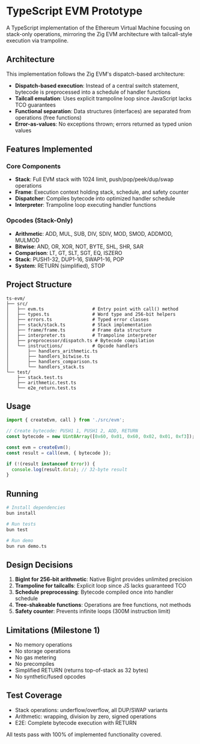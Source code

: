 # TypeScript EVM Prototype

A TypeScript implementation of the Ethereum Virtual Machine focusing on stack-only operations, mirroring the Zig EVM architecture with tailcall-style execution via trampoline.

## Architecture

This implementation follows the Zig EVM's dispatch-based architecture:

- **Dispatch-based execution**: Instead of a central switch statement, bytecode is preprocessed into a schedule of handler functions
- **Tailcall emulation**: Uses explicit trampoline loop since JavaScript lacks TCO guarantees
- **Functional separation**: Data structures (interfaces) are separated from operations (free functions)
- **Error-as-values**: No exceptions thrown; errors returned as typed union values

## Features Implemented

### Core Components
- **Stack**: Full EVM stack with 1024 limit, push/pop/peek/dup/swap operations
- **Frame**: Execution context holding stack, schedule, and safety counter
- **Dispatcher**: Compiles bytecode into optimized handler schedule
- **Interpreter**: Trampoline loop executing handler functions

### Opcodes (Stack-Only)
- **Arithmetic**: ADD, MUL, SUB, DIV, SDIV, MOD, SMOD, ADDMOD, MULMOD
- **Bitwise**: AND, OR, XOR, NOT, BYTE, SHL, SHR, SAR
- **Comparison**: LT, GT, SLT, SGT, EQ, ISZERO
- **Stack**: PUSH1-32, DUP1-16, SWAP1-16, POP
- **System**: RETURN (simplified), STOP

## Project Structure

```
ts-evm/
├── src/
│   ├── evm.ts                  # Entry point with call() method
│   ├── types.ts                # Word type and 256-bit helpers
│   ├── errors.ts               # Typed error classes
│   ├── stack/stack.ts          # Stack implementation
│   ├── frame/frame.ts          # Frame data structure
│   ├── interpreter.ts          # Trampoline interpreter
│   ├── preprocessor/dispatch.ts # Bytecode compilation
│   └── instructions/           # Opcode handlers
│       ├── handlers_arithmetic.ts
│       ├── handlers_bitwise.ts
│       ├── handlers_comparison.ts
│       └── handlers_stack.ts
└── test/
    ├── stack.test.ts
    ├── arithmetic.test.ts
    └── e2e_return.test.ts
```

## Usage

```typescript
import { createEvm, call } from './src/evm';

// Create bytecode: PUSH1 1, PUSH1 2, ADD, RETURN
const bytecode = new Uint8Array([0x60, 0x01, 0x60, 0x02, 0x01, 0xf3]);

const evm = createEvm();
const result = call(evm, { bytecode });

if (!(result instanceof Error)) {
  console.log(result.data); // 32-byte result
}
```

## Running

```bash
# Install dependencies
bun install

# Run tests
bun test

# Run demo
bun run demo.ts
```

## Design Decisions

1. **BigInt for 256-bit arithmetic**: Native BigInt provides unlimited precision
2. **Trampoline for tailcalls**: Explicit loop since JS lacks guaranteed TCO
3. **Schedule preprocessing**: Bytecode compiled once into handler schedule
4. **Tree-shakeable functions**: Operations are free functions, not methods
5. **Safety counter**: Prevents infinite loops (300M instruction limit)

## Limitations (Milestone 1)

- No memory operations
- No storage operations
- No gas metering
- No precompiles
- Simplified RETURN (returns top-of-stack as 32 bytes)
- No synthetic/fused opcodes

## Test Coverage

- Stack operations: underflow/overflow, all DUP/SWAP variants
- Arithmetic: wrapping, division by zero, signed operations
- E2E: Complete bytecode execution with RETURN

All tests pass with 100% of implemented functionality covered.
